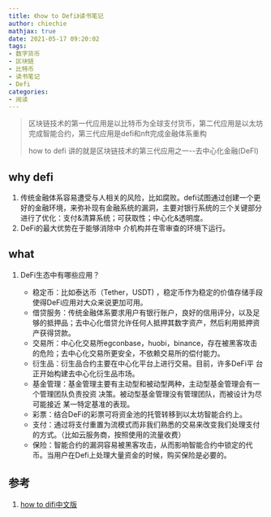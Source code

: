 ```yaml
---
title: 《how to Defi》读书笔记
author: chiechie
mathjax: true
date: 2021-05-17 09:20:02
tags: 
- 数字货币
- 区块链
- 比特币
- 读书笔记
- Defi
categories: 
- 阅读
---
```


> 区块链技术的第一代应用是以比特币为全球支付货币，第二代应用是以太坊完成智能合约，第三代应用是defi和nft完成金融体系重构
>
> how to defi 讲的就是区块链技术的第三代应用之一--去中心化金融(DeFI)



## why defi

1. 传统金融体系容易遭受与人相关的风险，比如腐败。defi试图通过创建一个更好的金融环境，来弥补现有金融系统的漏洞，主要对银行系统的三个关键部分进行了优化：支付&清算系统；可获取性；中心化&透明度。
2. DeFi的最大优势在于能够消除中 介机构并在零审查的环境下运行。



## what

1. DeFi生态中有哪些应用？
   
   - 稳定币：比如泰达币（Tether，USDT) ，稳定币作为稳定的价值存储手段使得DeFi应用对大众来说更加可用。
   - 借贷服务：传统金融体系要求用户有银行账户，良好的信用评分，以及足够的抵押品；去中心化借贷允许任何人抵押其数字资产，然后利用抵押资产获得贷款。
    - 交易所：中心化交易所egconbase，huobi，binance，存在被黑客攻击的危险；去中心化交易所更安全，不依赖交易所的偿付能力。
    - 衍生品：衍生品合约主要在中心化平台上进行交易。目前，许多DeFi平 台正开始构建去中心化衍生品市场。
    - 基金管理：基金管理主要有主动型和被动型两种，主动型基金管理会有一个管理团队负责投资 决策。被动型基金管理没有管理团队，而被设计为尽可能接近 某一特定基准的表现。
   - 彩票：结合DeFi的彩票可将资金池的托管转移到以太坊智能合约上。
   - 支付：通过将支付重置为流模式而非我们熟悉的交易来改变我们处理支付的方式。（比如云服务商，按照使用的流量收费）
   - 保险：智能合约的漏洞容易被黑客攻击，从而影响智能合约中锁定的代币。当用户在Defi上处理大量资金的时候，购买保险是必要的。
   


   
## 参考
1. [how to difi中文版](https://news.huoxing24.com/20200817195548945458.html)

    
      
